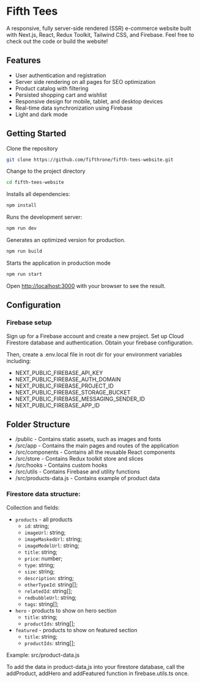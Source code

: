 # Fifth Tees

A responsive, fully server-side rendered (SSR) e-commerce website built with Next.js, React, Redux Toolkit, Tailwind CSS, and Firebase. Feel free to check out the code or build the website!


## Features

- User authentication and registration
- Server side rendering on all pages for SEO optimization
- Product catalog with filtering
- Persisted shopping cart and wishlist
- Responsive design for mobile, tablet, and desktop devices
- Real-time data synchronization using Firebase
- Light and dark mode


## Getting Started

Clone the repository

```bash
git clone https://github.com/fifthrone/fifth-tees-website.git
```

Change to the project directory

```bash
cd fifth-tees-website
```

Installs all dependencies:

```bash
npm install
```

Runs the development server:

```bash
npm run dev
```

Generates an optimized version for production.

```bash
npm run build
```

Starts the application in production mode

```bash
npm run start
```

Open [http://localhost:3000](http://localhost:3000) with your browser to see the result.


## Configuration

### Firebase setup

Sign up for a Firebase account and create a new project. Set up Cloud Firestore database and authentication. Obtain your firebase configuration.

Then, create a .env.local file in root dir for your environment variables including:
- NEXT_PUBLIC_FIREBASE_API_KEY
- NEXT_PUBLIC_FIREBASE_AUTH_DOMAIN
- NEXT_PUBLIC_FIREBASE_PROJECT_ID
- NEXT_PUBLIC_FIREBASE_STORAGE_BUCKET
- NEXT_PUBLIC_FIREBASE_MESSAGING_SENDER_ID
- NEXT_PUBLIC_FIREBASE_APP_ID

## Folder Structure

- /public - Contains static assets, such as images and fonts
- /src/app - Contains the main pages and routes of the application
- /src/components - Contains all the reusable React components
- /src/store - Contains Redux toolkit store and slices
- /src/hooks - Contains custom hooks
- /src/utils - Contains Firebase and utility functions
- /src/products-data.js - Contains example of product data

### Firestore data structure:

Collection and fields:

- `products` - all products
  - `id`: string;
  - `imageUrl`: string;
  - `imageMaskedUrl`: string;
  - `imageModelUrl`: string;
  - `title`: string;
  - `price`: number;
  - `type`: string;
  - `size`: string;
  - `description`: string;
  - `otherTypeId`: string[];
  - `relatedId`: string[];
  - `redbubbleUrl`: string;
  - `tags`: string[];
- `hero` - products to show on hero section
  - `title`: string;
  - `productIds`: string[];
- `featured` - products to show on featured section
  - `title`: string;
  - `productIds`: string[];

Example: src/product-data.js

To add the data in product-data,js into your firestore database, call the addProduct, addHero and addFeatured function in firebase.utils.ts once.
